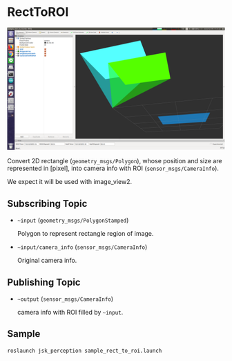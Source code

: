 # RectToROI

![](images/rect_to_roi.png)

Convert 2D rectangle (`geometry_msgs/Polygon`), whose position and size are
represented in [pixel], into camera info with ROI (`sensor_msgs/CameraInfo`).

We expect it will be used with image_view2.


## Subscribing Topic
* `~input` (`geometry_msgs/PolygonStamped`)

  Polygon to represent rectangle region of image.

* `~input/camera_info` (`sensor_msgs/CameraInfo`)

  Original camera info.


## Publishing Topic
* `~output` (`sensor_msgs/CameraInfo`)

  camera info with ROI filled by `~input`.


## Sample

```bash
roslaunch jsk_perception sample_rect_to_roi.launch
```
